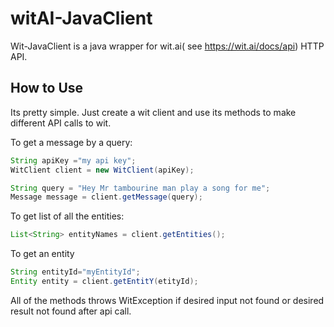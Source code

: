 witAI-JavaClient
================

Wit-JavaClient is a java wrapper for wit.ai( see https://wit.ai/docs/api) HTTP API.

How to Use
----------

Its pretty simple. Just create a wit client and use its methods to make different API calls to wit.

To get a message by a query:

```java
String apiKey ="my api key";
WitClient client = new WitClient(apiKey);

String query = "Hey Mr tambourine man play a song for me";
Message message = client.getMessage(query);
```

To get list of all the entities:

```java
List<String> entityNames = client.getEntities();
```

To get an entity

```java
String entityId="myEntityId";
Entity entity = client.getEntitY(etityId);
```



All of the methods throws WitException if desired input not found or desired result not found after api call.
